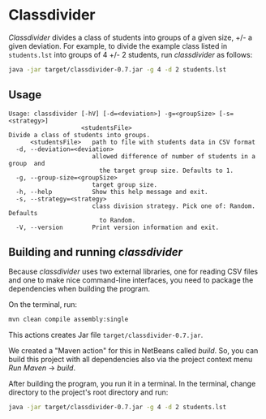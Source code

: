 # Classdivider

*Classdivider* divides a class of students into groups of a given size, +/- a
given deviation. For example, to divide the example class listed in
`students.lst` into groups of 4 +/- 2 students, run *classdivider* as
follows:
  
```bash
java -jar target/classdivider-0.7.jar -g 4 -d 2 students.lst
```

## Usage

```
Usage: classdivider [-hV] [-d=<deviation>] -g=<groupSize> [-s=<strategy>]
                    <studentsFile>
Divide a class of students into groups.
      <studentsFile>   path to file with students data in CSV format
  -d, --deviation=<deviation>
                       allowed difference of number of students in a group  and
                         the target group size. Defaults to 1.
  -g, --group-size=<groupSize>
                       target group size.
  -h, --help           Show this help message and exit.
  -s, --strategy=<strategy>
                       class division strategy. Pick one of: Random. Defaults
                         to Random.
  -V, --version        Print version information and exit.
```

## Building and running *classdivider*

Because *classdivider* uses two external libraries, one for reading CSV files
and one to make nice command-line interfaces, you need to package the
dependencies when building the program.

On the terminal, run:
  
```bash
mvn clean compile assembly:single
```

This actions creates Jar file `target/classdivider-0.7.jar`.

We created a "Maven action" for this in NetBeans called *build*. So, you can
build this project with all dependencies also via the project context menu
*Run Maven* → *build*.

After building the program, you run it in a terminal. In the terminal, change
directory to the project's root directory and run:

```bash
java -jar target/classdivider-0.7.jar -g 4 -d 2 students.lst
```
